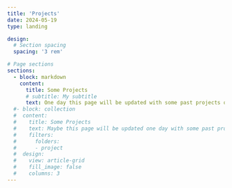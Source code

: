 ```yaml
---
title: 'Projects'
date: 2024-05-19
type: landing

design:
  # Section spacing
  spacing: '3 rem'

# Page sections
sections:
  - block: markdown
    content:
      title: Some Projects
      # subtitle: My subtitle
      text: One day this page will be updated with some past projects or work in progress I currently have.
  #- block: collection
  #  content:
  #    title: Some Projects
  #    text: Maybe this page will be updated one day with some past projects or work in progress I have. 
  #    filters:
  #      folders:
  #      - project
  #  design:
  #    view: article-grid
  #    fill_image: false
  #    columns: 3
---
```

